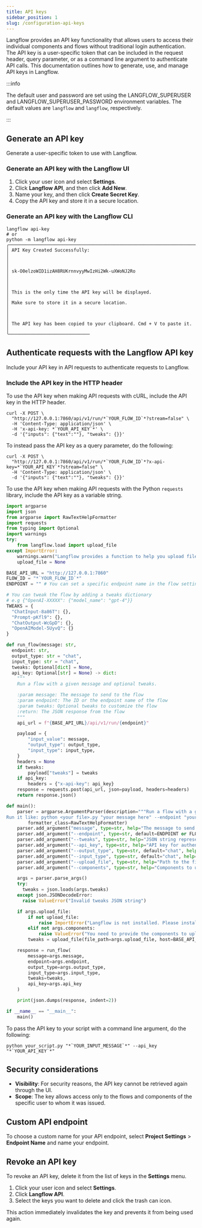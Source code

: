 ```yaml
---
title: API keys
sidebar_position: 1
slug: /configuration-api-keys
---
```


Langflow provides an API key functionality that allows users to access their individual components and flows without traditional login authentication. The API key is a user-specific token that can be included in the request header, query parameter, or as a command line argument to authenticate API calls. This documentation outlines how to generate, use, and manage API keys in Langflow.

:::info

The default user and password are set using the LANGFLOW_SUPERUSER and LANGFLOW_SUPERUSER_PASSWORD environment variables. The default values are `langflow` and `langflow`, respectively.

:::

## Generate an API key

Generate a user-specific token to use with Langflow.

### Generate an API key with the Langflow UI

1. Click your user icon and select **Settings**.
2. Click **Langflow API**, and then click **Add New**.
3. Name your key, and then click **Create Secret Key**.
4. Copy the API key and store it in a secure location.

### Generate an API key with the Langflow CLI

```shell
langflow api-key
# or
python -m langflow api-key
╭─────────────────────────────────────────────────────────────────────╮
│ API Key Created Successfully:                                       │
│                                                                     │
│ sk-O0elzoWID1izAH8RUKrnnvyyMwIzHi2Wk-uXWoNJ2Ro                      │
│                                                                     │
│ This is the only time the API key will be displayed.                │
│ Make sure to store it in a secure location.                         │
│                                                                     │
│ The API key has been copied to your clipboard. Cmd + V to paste it. │
╰──────────────────────────────

```

## Authenticate requests with the Langflow API key

Include your API key in API requests to authenticate requests to Langflow.

### Include the API key in the HTTP header

To use the API key when making API requests with cURL, include the API key in the HTTP header.

```shell
curl -X POST \
  "http://127.0.0.1:7860/api/v1/run/*`YOUR_FLOW_ID`*?stream=false" \
  -H 'Content-Type: application/json' \
  -H 'x-api-key: *`YOUR_API_KEY`*' \
  -d '{"inputs": {"text":""}, "tweaks": {}}'
```

To instead pass the API key as a query parameter, do the following:

```shell
curl -X POST \
  "http://127.0.0.1:7860/api/v1/run/*`YOUR_FLOW_ID`*?x-api-key=*`YOUR_API_KEY`*?stream=false" \
  -H 'Content-Type: application/json' \
  -d '{"inputs": {"text":""}, "tweaks": {}}'
```

To use the API key when making API requests with the Python `requests` library, include the API key as a variable string.

```python
import argparse
import json
from argparse import RawTextHelpFormatter
import requests
from typing import Optional
import warnings
try:
    from langflow.load import upload_file
except ImportError:
    warnings.warn("Langflow provides a function to help you upload files to the flow. Please install langflow to use it.")
    upload_file = None

BASE_API_URL = "http://127.0.0.1:7860"
FLOW_ID = "*`YOUR_FLOW_ID`*"
ENDPOINT = "" # You can set a specific endpoint name in the flow settings

# You can tweak the flow by adding a tweaks dictionary
# e.g {"OpenAI-XXXXX": {"model_name": "gpt-4"}}
TWEAKS = {
  "ChatInput-8a86T": {},
  "Prompt-pKfl9": {},
  "ChatOutput-WcGpD": {},
  "OpenAIModel-5UyvQ": {}
}

def run_flow(message: str,
  endpoint: str,
  output_type: str = "chat",
  input_type: str = "chat",
  tweaks: Optional[dict] = None,
  api_key: Optional[str] = None) -> dict:
    """
    Run a flow with a given message and optional tweaks.

    :param message: The message to send to the flow
    :param endpoint: The ID or the endpoint name of the flow
    :param tweaks: Optional tweaks to customize the flow
    :return: The JSON response from the flow
    """
    api_url = f"{BASE_API_URL}/api/v1/run/{endpoint}"

    payload = {
        "input_value": message,
        "output_type": output_type,
        "input_type": input_type,
    }
    headers = None
    if tweaks:
        payload["tweaks"] = tweaks
    if api_key:
        headers = {"x-api-key": api_key}
    response = requests.post(api_url, json=payload, headers=headers)
    return response.json()

def main():
    parser = argparse.ArgumentParser(description="""Run a flow with a given message and optional tweaks.
Run it like: python <your file>.py "your message here" --endpoint "your_endpoint" --tweaks '{"key": "value"}'""",
        formatter_class=RawTextHelpFormatter)
    parser.add_argument("message", type=str, help="The message to send to the flow")
    parser.add_argument("--endpoint", type=str, default=ENDPOINT or FLOW_ID, help="The ID or the endpoint name of the flow")
    parser.add_argument("--tweaks", type=str, help="JSON string representing the tweaks to customize the flow", default=json.dumps(TWEAKS))
    parser.add_argument("--api_key", type=str, help="API key for authentication", default=None)
    parser.add_argument("--output_type", type=str, default="chat", help="The output type")
    parser.add_argument("--input_type", type=str, default="chat", help="The input type")
    parser.add_argument("--upload_file", type=str, help="Path to the file to upload", default=None)
    parser.add_argument("--components", type=str, help="Components to upload the file to", default=None)

    args = parser.parse_args()
    try:
      tweaks = json.loads(args.tweaks)
    except json.JSONDecodeError:
      raise ValueError("Invalid tweaks JSON string")

    if args.upload_file:
        if not upload_file:
            raise ImportError("Langflow is not installed. Please install it to use the upload_file function.")
        elif not args.components:
            raise ValueError("You need to provide the components to upload the file to.")
        tweaks = upload_file(file_path=args.upload_file, host=BASE_API_URL, flow_id=args.endpoint, components=[args.components], tweaks=tweaks)

    response = run_flow(
        message=args.message,
        endpoint=args.endpoint,
        output_type=args.output_type,
        input_type=args.input_type,
        tweaks=tweaks,
        api_key=args.api_key
    )

    print(json.dumps(response, indent=2))

if __name__ == "__main__":
    main()

```

To pass the API key to your script with a command line argument, do the following:

```shell
python your_script.py "*`YOUR_INPUT_MESSAGE`*" --api_key "*`YOUR_API_KEY`*"
```

## Security considerations

- **Visibility**: For security reasons, the API key cannot be retrieved again through the UI.
- **Scope**: The key allows access only to the flows and components of the specific user to whom it was issued.

## Custom API endpoint

To choose a custom name for your API endpoint, select **Project Settings** &gt; **Endpoint Name** and name your endpoint.

## Revoke an API key

To revoke an API key, delete it from the list of keys in the **Settings** menu.

1. Click your user icon and select **Settings**.
2. Click **Langflow API**.
3. Select the keys you want to delete and click the trash can icon.

This action immediately invalidates the key and prevents it from being used again.

